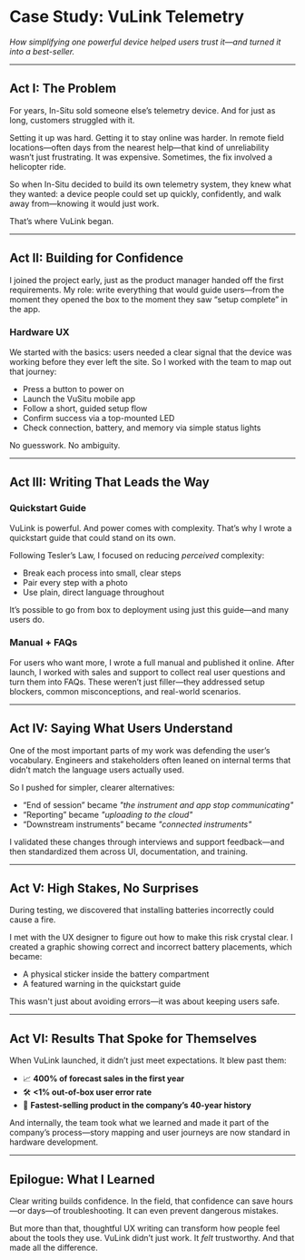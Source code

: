 <link rel="preconnect" href="https://fonts.googleapis.com">
<link rel="preconnect" href="https://fonts.gstatic.com" crossorigin>
<link href="https://fonts.googleapis.com/css2?family=Georama:ital,wght@0,100..900;1,100..900&display=swap" rel="stylesheet">
<link rel="stylesheet" href="style.css">

# Case Study: VuLink Telemetry 

*How simplifying one powerful device helped users trust it—and turned it into a best-seller.*

---

## Act I: The Problem

For years, In-Situ sold someone else’s telemetry device. And for just as long, customers struggled with it.
    
Setting it up was hard. Getting it to stay online was harder. In remote field locations—often days from the nearest help—that kind of unreliability wasn’t just frustrating. It was expensive. Sometimes, the fix involved a helicopter ride.

So when In-Situ decided to build its own telemetry system, they knew what they wanted: a device people could set up quickly, confidently, and walk away from—knowing it would just work.

That’s where VuLink began.

---

## Act II: Building for Confidence

I joined the project early, just as the product manager handed off the first requirements. My role: write everything that would guide users—from the moment they opened the box to the moment they saw “setup complete” in the app.

### Hardware UX  
We started with the basics: users needed a clear signal that the device was working before they ever left the site. So I worked with the team to map out that journey:

- Press a button to power on  
- Launch the VuSitu mobile app  
- Follow a short, guided setup flow  
- Confirm success via a top-mounted LED  
- Check connection, battery, and memory via simple status lights

No guesswork. No ambiguity.

---

## Act III: Writing That Leads the Way

### Quickstart Guide  
VuLink is powerful. And power comes with complexity. That’s why I wrote a quickstart guide that could stand on its own.

Following Tesler’s Law, I focused on reducing *perceived* complexity:
- Break each process into small, clear steps  
- Pair every step with a photo  
- Use plain, direct language throughout  

It’s possible to go from box to deployment using just this guide—and many users do.

### Manual + FAQs  
For users who want more, I wrote a full manual and published it online. After launch, I worked with sales and support to collect real user questions and turn them into FAQs. These weren’t just filler—they addressed setup blockers, common misconceptions, and real-world scenarios.

---

## Act IV: Saying What Users Understand

One of the most important parts of my work was defending the user’s vocabulary. Engineers and stakeholders often leaned on internal terms that didn’t match the language users actually used.

So I pushed for simpler, clearer alternatives:

- “End of session” became *"the instrument and app stop communicating"*  
- “Reporting” became *"uploading to the cloud"*  
- “Downstream instruments” became *"connected instruments"*

I validated these changes through interviews and support feedback—and then standardized them across UI, documentation, and training.

---

## Act V: High Stakes, No Surprises

During testing, we discovered that installing batteries incorrectly could cause a fire.

I met with the UX designer to figure out how to make this risk crystal clear. I created a graphic showing correct and incorrect battery placements, which became:

- A physical sticker inside the battery compartment  
- A featured warning in the quickstart guide  

This wasn't just about avoiding errors—it was about keeping users safe.

---

## Act VI: Results That Spoke for Themselves

When VuLink launched, it didn’t just meet expectations. It blew past them:

- 📈 **400% of forecast sales in the first year**  
- 🛠️ **<1% out-of-box user error rate**  
- 🚀 **Fastest-selling product in the company’s 40-year history**

And internally, the team took what we learned and made it part of the company’s process—story mapping and user journeys are now standard in hardware development.

---

## Epilogue: What I Learned

Clear writing builds confidence. In the field, that confidence can save hours—or days—of troubleshooting. It can even prevent dangerous mistakes.

But more than that, thoughtful UX writing can transform how people feel about the tools they use. VuLink didn’t just work. It *felt* trustworthy. And that made all the difference.
